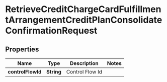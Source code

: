 # RetrieveCreditChargeCardFulfillmentArrangementCreditPlanConsolidateConfirmationRequest

## Properties
Name | Type | Description | Notes
------------ | ------------- | ------------- | -------------
**controlFlowId** | **String** | Control Flow Id | 

